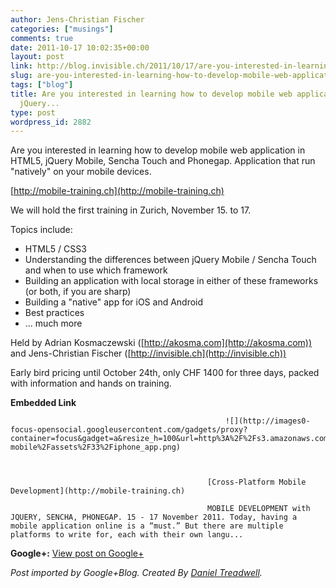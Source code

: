 ```yaml
---
author: Jens-Christian Fischer
categories: ["musings"]
comments: true
date: 2011-10-17 10:02:35+00:00
layout: post
link: http://blog.invisible.ch/2011/10/17/are-you-interested-in-learning-how-to-develop-mobile-web-application-in-html5-jquery/
slug: are-you-interested-in-learning-how-to-develop-mobile-web-application-in-html5-jquery
tags: ["blog"]
title: Are you interested in learning how to develop mobile web application in HTML5,
  jQuery...
type: post
wordpress_id: 2882
---
```


Are you interested in learning how to develop mobile web application in HTML5, jQuery Mobile, Sencha Touch and Phonegap. Application that run "natively" on your mobile devices.  
  
[http://mobile-training.ch](http://mobile-training.ch)  
  
We will hold the first training in Zurich, November 15. to 17.   
  
Topics include:  
  
* HTML5 / CSS3  
* Understanding the differences between jQuery Mobile / Sencha Touch and when to use which framework  
* Building an application with local storage in either of these frameworks (or both, if you are sharp)  
* Building a "native" app for iOS and Android  
* Best practices  
* ... much more  
  
Held by Adrian Kosmaczewski ([http://akosma.com](http://akosma.com)) and Jens-Christian Fischer ([http://invisible.ch](http://invisible.ch))   
  
Early bird pricing until October 24th, only CHF 1400 for three days, packed with information and hands on training.


												

**Embedded Link**


												


													![](http://images0-focus-opensocial.googleusercontent.com/gadgets/proxy?container=focus&gadget=a&resize_h=100&url=http%3A%2F%2Fs3.amazonaws.com%2Finvisible-mobile%2Fassets%2F33%2Fiphone_app.png)
												


												[Cross-Platform Mobile Development](http://mobile-training.ch)  

												MOBILE DEVELOPMENT with JQUERY, SENCHA, PHONEGAP. 15 - 17 November 2011. Today, having a mobile application online is a “must.” But there are multiple platforms to write for, each with their own langu...  

										


										

**Google+:** [View post on Google+](https://plus.google.com/109789939743085010576/posts/2gcMsEbgRny)

  
  
_Post imported by Google+Blog.  Created By [Daniel Treadwell](http://minimali.se/)._
